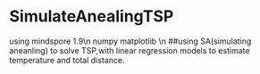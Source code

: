 # SimulateAnealingTSP
using mindspore 1.9\n
numpy matplotlib \n
##using SA(simulating aneanling) to solve TSP,with linear regression models to estimate temperature and total distance.
